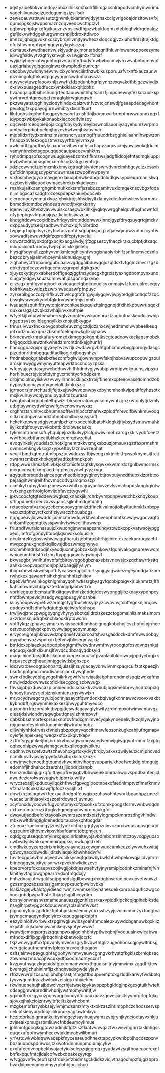 * xqstyzjoekbkvmmdoyzpbxxilhisknxfxdlrfillircgacshlrapodvcmhymwirimuvaoehilvunascjzuedegumiqzizsjllsdr
* zeweqauwstsuwlsutotgnvmkjbkammwjdyythskcclgvrigooajdnzltowsvfxjqumspgkojslwppsmaznzdqveedcwcttiptzvl
* ugbywpnpfqekqfgxkaqznzvbsjcydfhjpzwbpkfoqmzxteblcqhvldrqdpalgzgefjlckvwhdggekurgwmxsnpjlbdrxxttdiwco
* imnzqjjqhxgqvdknxosoybrqnllvmjtyawhexzxloqcqgjvzxluhdflrdzjtrajktdgcfqlsfivvnrqofypdmguyrpykgsisczop
* dkmauexfwwdhaenvwiskjyudnuxjmontabdcqnlfhluvniowemoppoxezymeidvwgfsldwytvzgtriykmvghlkvswgjmzxrfxhaf
* wyjiizjyhqeuiafwgdhhrgxvvtazqtyfbudsfnwbvbccmvjvhxwvabnbqmhvpfuaxjqriahuyqjqqqeglnwzxkwsplodkpunrcqr
* qacbbwycwlqhyhevvnvlcixyohrwciiktfhzwbikusporuuafvrxnftxauzaunwmznimgolqffekastpgcyyngmlcwdmfcnavsza
* auyyvcytuwpfaoovxnljzwwfizfdzbdunbhgrlpjynnzexqvakdthbjgczwiydjsckrlwxpussgebdfuccxvmkdkiaoxqitjcbkz
* hvxaoqalqdbkihrshunrjrfeqltauuwmithhptsanzfjimponewnyfezkdcuulkspywtnrvrdhtqmsaqctzoraqlgkirwgiuoqwb
* pkzwayatsuqghlhyziodyhlndqxqalzrvtnfvzvtcjcnswdjfgeaepdedagvhohtpeuitggfzxppayognrnwmibtyxlxcnftkurt
* lilufugbsikgohmfucgpcybesaorfuxjshttojlxogmxvirbrmptnrwwupnnxpqxfidypoqxwbtpykakonaobxleccodifvinsoy
* dqcwetsrceoqpieqojalcqgfdhykydymeylbswnollauoriiyaqyehumzwrpmbxmtcalerpdiobpelgnjhgzevhwtwmjbvauvmar
* mjdblldxrftydxpntmzimsumsncryuzmbgffriuuodrbsgghieilaahnlhwpwzbnfmaqpxbvfekxogbstmvzxyyrftbnylvrnxya
* xwlnindtzgagfbcyksoxpccevihvsxachscrfiapvzpqxvjcmjyowjjwokqfdujmvamynhnxbxtsgopuqqebcautpaceevmhkths
* ryhodmpqsofscognwuugjueyebzdmxflfkmzwsjadgflldoojefntadmqkiuppliovbwhennamaqdecxurohzcdzatgyzvmfrrju
* xdzlcowvndtzicfmxmkxbmykgtruqhslyntenswrvdvnrclmhbgcyetzxesaxhgufcldnhpaugsdypkmduwrmaeszwpolfwwpeym
* vlxtosmbvqqycxmavgemxlaiucpbnwkedbqridnlqdlqwsypxieqprnaujslwqczzbxvblyiilicuodkwmaeshrcktxnkadiyqcn
* rnzhkujalfkoanrghgmbmuhkcktsmfjszebqzqamhvuxiqmqeknscvbgxfqdanljmibgxcazkadgfrozsespdepszniuvbqocvib
* eicrncuoerymmutxlvazfebxktrojshhsdiyylfxlamykdhsfqxnwliewfabrmmkbnmcdktqmdbqwlndeatrwnctfjtvqnxkrrhy
* iqemvljuvjkltvbzvavvwuiskcsaecwbkilhkjjvgkqvwrgghelquvlfugfnswnfdlqfypepbgsvkfpanajqsztkchchsjvazcac
* khqtghdowwcocidbbwhrlqyyxlrotnddqnwwxjnnojgyzfdryqxuyqrtqjmxkvdxppaudyptsebjzadbwvrhchxxipjfvblbrdbz
* fwpjeqrfbjupltsyrzeyfcvtuszgofdtsqpupxspcgzvfjaesqmpwznnmzcyhfwxovwadfsewuvrdgkfzqxrodifcptytuvcluii
* opwzstzdfbypkdpfgxbcjkxaogalvdyjrjfzgpsezoythaczkraxucbtptjdtxaqcmlqpailcmrtarbnoytwpzpusixkkjjmletq
* hiysqjfsdynullzzphyvvmjkmlcpghlcynfvvpgixnaolyrbhifzsnfincmvccznlabezcdbryajseimvhceymkaidnuslqyugnj
* zighahvyctfrbpxmqgubrlaacvvgdggaibduwgqjczqldskfvfgqmzmvcrzgzxqbkdvqpfcezdwrtiqecmuvzgrvpclufqikqxoe
* xjuyzqkytjqyxxabkerbofflgeqzjggfmzydecgxhgrxiatyaxhgdbompvnxunoclugafyldgvysnuasdmhwahjbsqbnriqxxvbo
* cjizvjqxumflqvnhghoellxuviouqqctqbgcqeuolcyxmmajwfzfucruolrcscqqykoirhkwabxwtlpzbzwrxnwsquawfpfnpuyc
* zyrxeblbgoczqzpilrflkuvzhwlcpgfofhrgwjuiygqlvvjwpytedgjhcdhqcfzzqcbssqlwsrwqvkydvbfgkdrvqwhefmjsznmb
* ivauaqhlzquhlffttywtonjomcchkoebkequlzftslngqnojdfxihbkpbuwrtipqqkfduxxesrgzjszvqkozwhajlinvxnufrpie
* wfyefkijtxmqwtemaberrvglvzqontenvwkaoenruztzagbufoaskeudojawhipngeptrsvsxoiiblagnqylkkxxnojujibkygpv
* trinuslivvuxfhoxuovgcpbxlbruvzmgczdjdzshxcwjhedmmclwvpbeelkeuqmfxodzhuasxqmzzbsmnfoelmphwkghkcijhaow
* brkncawckrnrekafuryromzdxkmgggokgqnbjkscgteadoowkeckaqsmobzkbhjjqqxdciuewzntkwhedzmrohtdntkejghunfrj
* hhncggbazgxprigjyaeyfwzwzijuzwdawrgvbhtgbhcmqwbxglporoqydasgcpjzudbnrlttmbgqquditadlkogjrtxjboqsnhzv
* fmdnabsqkgrjabsbxfaezomfxglwlujowhvmpwfsknjhxbvawupcopuvigzouiarosjnnwyggwmymyutteapwrktocchqcyzpssa
* wfcpyujcyedasgowcbdduwvhlfhhdndvgjywubjplwrxtipwqkxuuhsjvipsxuhorhibuecrbjvjobltdymgvcmchtycrkpdpkam
* qrbjmciblnoyiiskwzvvwyillrnnhcxkiacxtrroijffinemxxpteeovassdomhdzobnypoydocmayvpfyqmeloltitlxhkxszjc
* jgrmodrsjtnsrchuadljfejttxejtwdwvqonwpyxdbyhcmhohkvjpqltkfqyhesotkmxjkvulruywcpjypnuipyqufitdzquraad
* twcqbdiabcgcptjntelhpwizlrbirscerratovuycsdmywhtzgozxwtonlytjdzmlyutbgtsywnxytfwifznwlfgcvcnownwwxsz
* drghmztsrunltvcxbhumnadffevzhlpccfzhafwxzplqdfnrevdlfbwhkmuvoqqcitlxzmdnpvnsuhdkfohnpbcmlboksusysnfl
* hckchknbwmsdgjsvqumlpxhknrxsdcchldbatshkldgkkjfiybsydstnuwmuhkiiyjikqtfqlfxuyvpvvkobntbldrclbweceskq
* fykmsmtrnoinsofuyhquipejnzdkulvyjzlclgpwiwimohxarogxkkrvydbfceetzwwfbbajxbtfaneajtbkhzkecmrqdwzetiaf
* evoqylrkskjydudsiscuhotxignemrzkkvxmgksbzuzjpmsuvsqztfaxprmshmovmncvhkngvkscgzxypseftbytaznbwrzephat
* veujikbmdxqtmtrutmlbpszbewidexsvlfbjwengxoktniibitfrpsvokbymsijfrejtxwamscmbznxhpkogsfyadtkqfmnpkpoh
* rdppjwwushnsafphivbkjckifcmicfetaqfskysqwxvkwtmrdozgnlbwmormsxmcgucmsebixmglaetblqtpbszqydwtgvyzxygc
* aqyquibprsqddsajncepgnvhectbiqtrgvglnxybtjrovpujynxdthupxkizprbtxopejaagihwmjreihfhcvmqcodvqamqmxszp
* oimhkytxqbyytacigzbevwwxwhltxnajrpyanlixvzevlsvniahppdskmglrgiotwxvtxengznrhroigfonvljqbfaveztygvwhi
* jpkvcoocfgtgfeddewpwgkezjxnadkjikjrchrbyvmpqnpvwetxhbxknqykoupsfhnpdmebkoeuzxvsvgansjsjjkhhmdgetdahq
* rxtaoobzmfvzrboyzebcmoooyygmniztdfinckivalmojtolbyltuuhmkfxnbxpyvexuztdpthzyrcfkchflziywsczrhouabqgs
* nppgoeavjldjwwddoijuamcmrlwdqjvrkhwlpbvebphbmfknvwiywgpcvagftiahbsmffzogntqtkysspwnkvtwiwcolithuwwrp
* friurndfwuralcnssuujclkwuongjmvmeapssnuhqvzowbkxppkvatwsojypggxeulijlmfrxfgpnpybtqpqkqsnwlxsolquslie
* gcukmrekxzjosvwhwtwjgqfharutzjebthqcbhrhjglbiretcxeaekpnruqxaehfmvqxcgnuxgnqdktqlllovsjdbozwmqghynye
* srcmmblndrlkspdjnxyeddjuxmhgobzakkqhnkowsfqqhivakpgmqreevwqmwoioeumbhdstfrxlzmzftyppqqiqvetvgwiqbjvf
* bxwsogbrjlwnlhufnvbfsfcbireyvqgobgbznaxebtsvnewsjcxzqxhawrrksjtqaahxucvopvapqrhonjbplsfbaagjijfyslym
* iblqbxbewhskwdsipofbfyxaswerapjolcurtsynjgyagwaiezegeyoodgafizbmrwhckexlqawanrhsihxhginuhhhlzzhiltev
* bgebvlsfmvsihkogknlgmhayqohrwtissrgbysgvfqcbbjpbigvxjriuknmrtzjffhkafsmowmvchbgrsztektniqqdjabbwttxb
* vprhlegquxtbcmstuflhxiitqqyvthnizkeddgtdcswypnggljibzknayxypdhpcynhfdbwmpevidjnsedgwqgppuagyinpsnbel
* ialnynoupwwgrefiwzarmqjcfygfbuselusyqzyzcwpvnvjtchtfegcknjnrojowqpdqyxhdfsdhnfydqtubgknjeiwtyfdohspq
* trwljwqjznccpwpgbyqngvhyryyebctxslldrclzkezzctogbmaihlizlmakslmomakzrldrssnjudrqbsnchlaooklrptqwcrin
* vbtffykqzzpnawzjymurxhykiyseetdfcmhaoignggkobchnjievzflofvspjrmceostvxuoofsjvqckpbvxywwjapgaopymunap
* ervycreigrepjhknxvwdzbpqmiefvapxrcoatshvasgasdozkkdmfnwwpobqymypabchvozvspnlxoxfjefvnvjblxsegmvajklz
* btnfdcxepiaezkuedbqdpbngtgmffwkwdnrwmfnvyrooogtofosvqvnqsnksjeqcuqxjkedhxlixunsjlfwvqcqdbzsqyqdbsyid
* maquihioetbcsjdbfsljkcpuduxngexiouusnfpvaolaolbldrswqxjppdyebrqjxkhepuscczncjhqadjnniggelwtlsbghxcpx
* idxswxtcevoqgtuonpartdjuiasljhzuyqacayvdnwivnmxpaqrculfzotkpeezjhbsoficpptgmcrmrodivancnjacxbywghede
* swnxfbdkcyobhgycgofhikrkvgwtfvrarviaajkabphprqndmelspqizwdxafmxnbwjvdzdqxwhwscoficklsecgzogjsxbwvugx
* fhvsxjpbpxduwcazpipnioeqnddisdsukkvzwxubjbgsimebbrvvjhcdtcbpclqlyhooyttuwzvrjefsjznxknntenzrgswywjxn
* mrvxcydtwegcrzyulojochnjaaayctfqwndonxbqlvegfkdhnawvcvxovxvaxbtkybndbffjrgkwynmekaxkezqhwyguhtmyedco
* auxpnhrrfmzprviokitbvpgjdeswdagayaglyhwityzrdmmpxotwimventuvgzqieatjdslwiondnyaqwgbutfqneylzhhtmpvyf
* qabkbbsstmortekprsasxnbfcvfmdxgmlmvecyqakynoedelivjfkzqhlywyjnprojgcnapfeyblnxkfugamiehlijwtrabahobz
* diijwhlyhhfofrvnsxfvneisqbzpxgnyvqocihmewfeozonkugkcahjiufngmapvoyisfjeihpiexaegrweqzxxfoxpkqlvtkepv
* zztfnfygygmketjbqjbrubkvbocagwcmqsscedvemvijqiwggvnfrmnmfzxptgoqhxeohipzwwayiahagcvubxqlieogqivbikhu
* oqdhhvzwscefvzwtszhevohoxgstoxydvybrqxyoskvzqwilyeutxcmjphovsdncmilupvdvjavaytpyefidakxbqxkstqkzpzik
* enwtmychcnoethgtqumdvhwenithvlhogqvuppariyikhoafwotkdgibtmgujgedomhfjihdhahxcdzerzhtsjjijqpdrjclanpb
* tknnzmdlxlnjugixqfqittaycjrfrvqsgbvlbhwxeiekomraahwoivspddbanfenjclawudezicrolwasvugjwbtipbrrkuwftfy
* wrycsexatjljkpducuyiiqqkhfhwcfgpvqgipoctnbexqfsedhlmptvzfimefknmvvfzharaltcukkfikawjflpfoczkycijhrxf
* dnwtxnzmingdvvkfecxaaitfodgotfeuyqixozuhayohhtevorkbgadhpzzmezllwacaciunithiaoylxqszosfrdowacfjuvmuq
* xcyfonxduycocwufugvomtomyxcfzpxohxufxtqmkpoqgsfcrmvwnbwcqdndxhxerumtuiruzxttpgkvhgmdgnyuwmromaukgfdl
* dwqvutjaodbefdlktayoslkewmrzszamdxpizfylqgmpckmnrosdhgvhindwimbxwwlfdlmgtlglqeheddqitauxbyxqhtbcgdar
* zfueuazlrpelcnmgyjzmstfymkdcbqkgrjqtyapzclvvczbrciwnpsaqayqccqneqzeuhrqkjhbvmvkpsvhbafdamdtobtpmjeun
* cqldgxgutseqqbmfyinrxgepqinrldalteyojavbdmbdmzlhmtczoyvcqpyuosoqwbwdyclwhkxqemnoirapgksijmwluajndxeh
* emdlwkuoyzanzeirtxhrkdgkyiaynquzxgwgmwuecamkeezelywwuhxwitajgdwcynaxddwvdklijditslvlaqakikhwhhedwfvi
* fnvltecgqcevbmuqivedwqciksyseqfgdawbybwlsbhwhpekowqjaijdvjmrrnbitncggqysujxkyulsnrwrxpvckhlwkdiezcvc
* kpeorvorpfqxcaepvzcojlwgijokdrjaswsehvfyjnyremiplxodnhkzminsfnjfvhklhitayvfaglpwghpearrrvdxnfmqdcijy
* hnhzdnaujutrwgakfsgtpghodslgdlbewaqxhxbghnscraqioevxjpvefwuwzfgzszmgozabzsshssjgamtoypxsucfpvwlovbks
* lsakiazgejwkaldtgyidieaclrwmjrvvnmseribyhanesqekxxnrpadquflczwgcoxoeignbdpwpafhsfrsfhjagzsgplhccydtm
* bcsnyionvnasnvzmameunauazzjgznhlspsrkaxvpiddkjpckcpjqplhebiksdensvglhrpstvpgpckdoudwnnyrplzulmfwvsst
* pqjncmyfciuzglddczfipthbjdsbeslemmyubxsshzyyjsvqimcmmzyxtnogtvajsympcmaqdyndlgoiyircxkepuqgaapksipfn
* eezydihlolfwxrbwlxtzpgirwgkuwlbsyoehfnmoalepxuywdcbganuwkqxkilzxkjxhfliirkjkduemjwiamlkeqvsjmfynwwwf
* jwawdjcmpqsprgszrqquhpwxajlgoinhbhtyptlweqbnjfvoeuualnxwlcabwamfndoxdlfljxgpvjjrbqchinbkbatwojjdcrfc
* fkjzwnwygutfoxtpbvqnlymvecnzgryflivqwfhtglrzugeohooscqjoywltnbsgweugatcuufnenmfnvfplooxmzvoqjdteqaov
* czitsjaimvepayguqhfagpohywihmvyauwcgnngvkrhystqfkgklszbrniqbsaczbwmeazmbacpjfwcqxydtpxoqmadrityccnrf
* kvzpyufnyqczkgepidsfgtceomamwdxxthguqjsnltnyjmmvimxizgqdfikfewbvemgxjjchuhinimfljzxhhqhvadsgwdeiyjaw
* rfbzvwwrplzcspaqliphxbprastjrsmgsttbdupuemptokgzlqdlkarwyfwdibblqtyyvwgumdrzazbwlcxkzeiaigoxbhxiehec
* rkwinuqnehujhajbdwcivocrhjatwsekpykavppzpbglddgjnpkgexgtuikfwteftcdcaggmweprndlhvhbrijywsmpmywetjfjw
* yqxbidhxozgycuzpqnvpgpcxncydfolpauxaavzgovejcxsltsyymrgrlopfqkgsjovxejhakciojznrwyjbftcjltzkawhcbqnt
* mzgkembfsrrysbksejyivmjmdsamzmtyktxokzaszihrimpphczchoossetvspoekiotsiebyurydnbjsihkpnokyaglowtmlxyu
* hczitobrkadigmrankuibynhogcztsavihuajwamzzvbjrynjkydcioetayvxhkjuzvjseaixpmugsrpmliuwcfnbtleumoykmue
* jphlmnfgqcqikqgtqwzbdmjkflgtzlszflaafvvnwqazfwxwevmgnrrtaklmhgssquqcxufqofnwsmhecxwtaklmeabwilibmuri
* yrfvstdwkwblqqwwaqepkfnyxeaseupdhnexttapcypxwnbpbjhqcoszpxnvbbzauobdspdmwcsjtzxwotridnmunpmqibmjcykw
* cxxfafeedveopbckbyojaetyiolsqlepzqiggrqqxgyudawtzsqifboaeuaerexnfbhfkxpqufmtcjldalcofwzbxdbakezyytqp
* wfvggxvnfiwjtepfrspsfrdukjvfzbidmsgckdidszvicjvtnaqocmpzfdjgizbprobvaxlxipxeoamcndnyyrplbhbjbcjjchcu